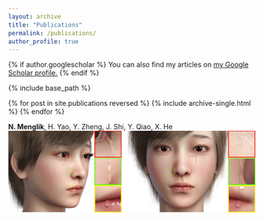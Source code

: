 ```yaml
---
layout: archive
title: "Publications"
permalink: /publications/
author_profile: true
---
```


{% if author.googlescholar %}
  You can also find my articles on <u><a href="{{author.googlescholar}}">my Google Scholar profile</a>.</u>
{% endif %}

{% include base_path %}

{% for post in site.publications reversed %}
  {% include archive-single.html %}
{% endfor %}

**N. Menglik**, H. Yao, Y. Zheng, J. Shi, Y. Qiao, X. He 
![Tear](/images/Tear.png)
